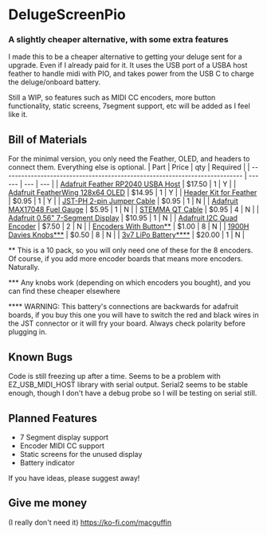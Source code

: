 # DelugeScreenPio
### A slightly cheaper alternative, with some extra features
I made this to be a cheaper alternative to getting your deluge sent for a upgrade.  Even if I already paid for it. It uses the USB port of a USBA host feather to handle midi with PIO, and takes power from the USB C to charge the deluge/onboard battery.

Still a WIP, so features such as MIDI CC encoders, more button functionality, static screens, 7segment support, etc will be added as I feel like it.

## Bill of Materials
For the minimal version, you only need the Feather, OLED, and headers to connect them.  Everything else is optional.
| Part | Price | qty | Required |
| --------------------------------------------------------------------------- | ------ | --- | --- |
| [Adafruit Feather RP2040 USBA Host](https://www.adafruit.com/product/5723)  | $17.50 |   1 |   Y |
| [Adafruit FeatherWing 128x64 OLED](https://www.adafruit.com/product/4650)   | $14.95 |   1 |   Y |
| [Header Kit for Feather](https://www.adafruit.com/product/2886)             |  $0.95 |   1 |   Y |
| [JST-PH 2-pin Jumper Cable](https://www.adafruit.com/product/4714)          |  $0.95 |   1 |   N |
| [Adafruit MAX17048 Fuel Gauge](https://www.adafruit.com/product/4650)       |  $5.95 |   1 |   N |
| [STEMMA QT Cable](https://www.adafruit.com/product/4399)                    |  $0.95 |   4 |   N |
| [Adafruit 0.56" 7-Segment Display](https://www.adafruit.com/product/1002)   | $10.95 |   1 |   N |
| [Adafruit I2C Quad Encoder](https://www.adafruit.com/product/2886)          |  $7.50 |   2 |   N |
| [Encoders With Button**](https://www.amazon.com//dp/B07MW7D4FD)             |  $1.00 |   8 |   N |
| [1900H Davies Knobs***](https://www.amazon.com/dp/B07DLKQGLN)               |  $0.50 |   8 |   N |
| [3v7 LiPo Battery****](https://www.amazon.com/dp/B0D3LMBJC5)                | $20.00 |   1 |   N |

** This is a 10 pack, so you will only need one of these for the 8 encoders. Of course, if you add more encoder boards that means more encoders. Naturally.

*** Any knobs work (depending on which encoders you bought), and you can find these cheaper elsewhere

**** WARNING: This battery's connections are backwards for adafruit boards, if you buy this one you will have to switch the red and black wires in the JST connector or it will fry your board.  Always check polarity before plugging in.

## Known Bugs
Code is still freezing up after a time. Seems to be a problem with EZ_USB_MIDI_HOST library with serial output.  Serial2 seems to be stable enough, though I don't have a debug probe so I will be testing on serial still.

## Planned Features
- 7 Segment display support
- Encoder MIDI CC support
- Static screens for the unused display
- Battery indicator

If you have ideas, please suggest away!

## Give me money
(I really don't need it)
https://ko-fi.com/macguffin
